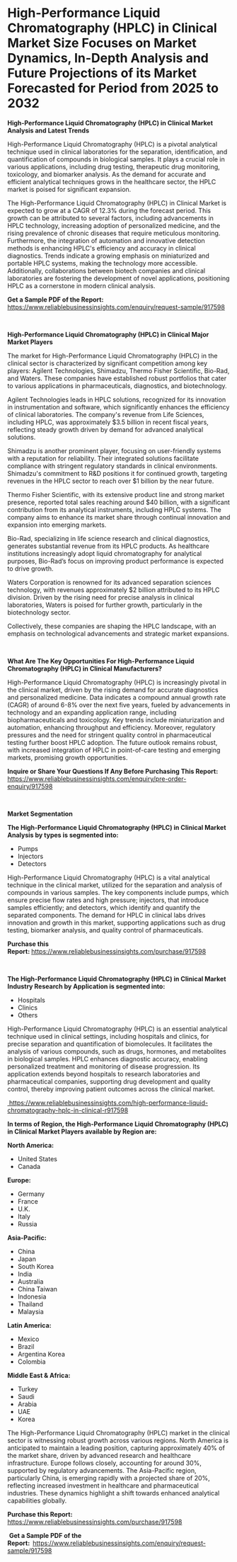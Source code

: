 <p><h1>High-Performance Liquid Chromatography (HPLC) in Clinical Market Size Focuses on Market Dynamics, In-Depth Analysis and Future Projections of its Market Forecasted for Period from 2025 to 2032</h1></p><p><strong>High-Performance Liquid Chromatography (HPLC) in Clinical Market Analysis and Latest Trends</strong></p>
<p><p>High-Performance Liquid Chromatography (HPLC) is a pivotal analytical technique used in clinical laboratories for the separation, identification, and quantification of compounds in biological samples. It plays a crucial role in various applications, including drug testing, therapeutic drug monitoring, toxicology, and biomarker analysis. As the demand for accurate and efficient analytical techniques grows in the healthcare sector, the HPLC market is poised for significant expansion.</p><p>The High-Performance Liquid Chromatography (HPLC) in Clinical Market is expected to grow at a CAGR of 12.3% during the forecast period. This growth can be attributed to several factors, including advancements in HPLC technology, increasing adoption of personalized medicine, and the rising prevalence of chronic diseases that require meticulous monitoring. Furthermore, the integration of automation and innovative detection methods is enhancing HPLC's efficiency and accuracy in clinical diagnostics. Trends indicate a growing emphasis on miniaturized and portable HPLC systems, making the technology more accessible. Additionally, collaborations between biotech companies and clinical laboratories are fostering the development of novel applications, positioning HPLC as a cornerstone in modern clinical analysis.</p></p>
<p><strong>Get a Sample PDF of the Report:&nbsp;</strong> <a href="https://www.reliablebusinessinsights.com/enquiry/request-sample/917598?utm_campaign=2809&utm_medium=2&utm_source=Github&utm_content=ia&utm_term=13042025&utm_id=high-performance-liquid-chromatography-hplc-in-clinical">https://www.reliablebusinessinsights.com/enquiry/request-sample/917598</a></p>
<p>&nbsp;</p>
<p><strong>High-Performance Liquid Chromatography (HPLC) in Clinical Major Market Players</strong></p>
<p><p>The market for High-Performance Liquid Chromatography (HPLC) in the clinical sector is characterized by significant competition among key players: Agilent Technologies, Shimadzu, Thermo Fisher Scientific, Bio-Rad, and Waters. These companies have established robust portfolios that cater to various applications in pharmaceuticals, diagnostics, and biotechnology.</p><p>Agilent Technologies leads in HPLC solutions, recognized for its innovation in instrumentation and software, which significantly enhances the efficiency of clinical laboratories. The company's revenue from Life Sciences, including HPLC, was approximately $3.5 billion in recent fiscal years, reflecting steady growth driven by demand for advanced analytical solutions.</p><p>Shimadzu is another prominent player, focusing on user-friendly systems with a reputation for reliability. Their integrated solutions facilitate compliance with stringent regulatory standards in clinical environments. Shimadzu's commitment to R&D positions it for continued growth, targeting revenues in the HPLC sector to reach over $1 billion by the near future.</p><p>Thermo Fisher Scientific, with its extensive product line and strong market presence, reported total sales reaching around $40 billion, with a significant contribution from its analytical instruments, including HPLC systems. The company aims to enhance its market share through continual innovation and expansion into emerging markets.</p><p>Bio-Rad, specializing in life science research and clinical diagnostics, generates substantial revenue from its HPLC products. As healthcare institutions increasingly adopt liquid chromatography for analytical purposes, Bio-Rad’s focus on improving product performance is expected to drive growth.</p><p>Waters Corporation is renowned for its advanced separation sciences technology, with revenues approximately $2 billion attributed to its HPLC division. Driven by the rising need for precise analysis in clinical laboratories, Waters is poised for further growth, particularly in the biotechnology sector.</p><p>Collectively, these companies are shaping the HPLC landscape, with an emphasis on technological advancements and strategic market expansions.</p></p>
<p>&nbsp;</p>
<p><strong>What Are The Key Opportunities For High-Performance Liquid Chromatography (HPLC) in Clinical Manufacturers?</strong></p>
<p><p>High-Performance Liquid Chromatography (HPLC) is increasingly pivotal in the clinical market, driven by the rising demand for accurate diagnostics and personalized medicine. Data indicates a compound annual growth rate (CAGR) of around 6-8% over the next five years, fueled by advancements in technology and an expanding application range, including biopharmaceuticals and toxicology. Key trends include miniaturization and automation, enhancing throughput and efficiency. Moreover, regulatory pressures and the need for stringent quality control in pharmaceutical testing further boost HPLC adoption. The future outlook remains robust, with increased integration of HPLC in point-of-care testing and emerging markets, promising growth opportunities.</p></p>
<p><strong>Inquire or Share Your Questions If Any Before Purchasing This Report:</strong> <a href="https://www.reliablebusinessinsights.com/enquiry/pre-order-enquiry/917598?utm_campaign=2809&utm_medium=2&utm_source=Github&utm_content=ia&utm_term=13042025&utm_id=high-performance-liquid-chromatography-hplc-in-clinical">https://www.reliablebusinessinsights.com/enquiry/pre-order-enquiry/917598</a></p>
<p>&nbsp;</p>
<p><strong>Market Segmentation</strong></p>
<p><strong>The High-Performance Liquid Chromatography (HPLC) in Clinical Market Analysis by types is segmented into:</strong></p>
<p><ul><li>Pumps</li><li>Injectors</li><li>Detectors</li></ul></p>
<p><p>High-Performance Liquid Chromatography (HPLC) is a vital analytical technique in the clinical market, utilized for the separation and analysis of compounds in various samples. The key components include pumps, which ensure precise flow rates and high pressure; injectors, that introduce samples efficiently; and detectors, which identify and quantify the separated components. The demand for HPLC in clinical labs drives innovation and growth in this market, supporting applications such as drug testing, biomarker analysis, and quality control of pharmaceuticals.</p></p>
<p><strong>Purchase this Report:&nbsp;</strong><a href="https://www.reliablebusinessinsights.com/purchase/917598?utm_campaign=2809&utm_medium=2&utm_source=Github&utm_content=ia&utm_term=13042025&utm_id=high-performance-liquid-chromatography-hplc-in-clinical">https://www.reliablebusinessinsights.com/purchase/917598</a></p>
<p>&nbsp;</p>
<p><strong>The High-Performance Liquid Chromatography (HPLC) in Clinical Market Industry Research by Application is segmented into:</strong></p>
<p><ul><li>Hospitals</li><li>Clinics</li><li>Others</li></ul></p>
<p><p>High-Performance Liquid Chromatography (HPLC) is an essential analytical technique used in clinical settings, including hospitals and clinics, for precise separation and quantification of biomolecules. It facilitates the analysis of various compounds, such as drugs, hormones, and metabolites in biological samples. HPLC enhances diagnostic accuracy, enabling personalized treatment and monitoring of disease progression. Its application extends beyond hospitals to research laboratories and pharmaceutical companies, supporting drug development and quality control, thereby improving patient outcomes across the clinical market.</p></p>
<p><a href="https://www.reliablebusinessinsights.com/high-performance-liquid-chromatography-hplc-in-clinical-r917598?utm_campaign=2809&utm_medium=2&utm_source=Github&utm_content=ia&utm_term=13042025&utm_id=high-performance-liquid-chromatography-hplc-in-clinical">&nbsp;https://www.reliablebusinessinsights.com/high-performance-liquid-chromatography-hplc-in-clinical-r917598</a></p>
<p><strong>In terms of Region, the High-Performance Liquid Chromatography (HPLC) in Clinical Market Players available by Region are:</strong></p>
<p>
    <p> <strong> North America: </strong>
        <ul>
            <li>United States</li>
            <li>Canada</li>
        </ul>
        </p> 
    <p> <strong> Europe: </strong>
        <ul>
            <li>Germany</li>
            <li>France</li>
            <li>U.K.</li>
            <li>Italy</li>
            <li>Russia</li>
        </ul>
        </p> 
    <p> <strong> Asia-Pacific: </strong>
        <ul>
            <li>China</li>
            <li>Japan</li>
            <li>South Korea</li>
            <li>India</li>
            <li>Australia</li>
            <li>China Taiwan</li>
            <li>Indonesia</li>
            <li>Thailand</li>
            <li>Malaysia</li>
        </ul>
        </p> 
    <p> <strong> Latin America: </strong>
        <ul>
            <li>Mexico</li>
            <li>Brazil</li>
            <li>Argentina Korea</li>
            <li>Colombia</li>
        </ul>
        </p> 
    <p> <strong> Middle East & Africa: </strong>
        <ul>
            <li>Turkey</li>
            <li>Saudi</li>
            <li>Arabia</li>
            <li>UAE</li>
            <li>Korea</li>
        </ul>
    </p>
    </p>
<p><p>The High-Performance Liquid Chromatography (HPLC) market in the clinical sector is witnessing robust growth across various regions. North America is anticipated to maintain a leading position, capturing approximately 40% of the market share, driven by advanced research and healthcare infrastructure. Europe follows closely, accounting for around 30%, supported by regulatory advancements. The Asia-Pacific region, particularly China, is emerging rapidly with a projected share of 20%, reflecting increased investment in healthcare and pharmaceutical industries. These dynamics highlight a shift towards enhanced analytical capabilities globally.</p></p>
<p><strong>Purchase this Report: </strong><a href="https://www.reliablebusinessinsights.com/purchase/917598?utm_campaign=2809&utm_medium=2&utm_source=Github&utm_content=ia&utm_term=13042025&utm_id=high-performance-liquid-chromatography-hplc-in-clinical">https://www.reliablebusinessinsights.com/purchase/917598</a></p>
<p>&nbsp;<strong>Get a Sample PDF of the Report:&nbsp;&nbsp;</strong><a href="https://www.reliablebusinessinsights.com/enquiry/request-sample/917598?utm_campaign=2809&utm_medium=2&utm_source=Github&utm_content=ia&utm_term=13042025&utm_id=high-performance-liquid-chromatography-hplc-in-clinical">https://www.reliablebusinessinsights.com/enquiry/request-sample/917598</a></p>
<p><strong></strong></p>
<p><p></p><p></p><p></p></p>